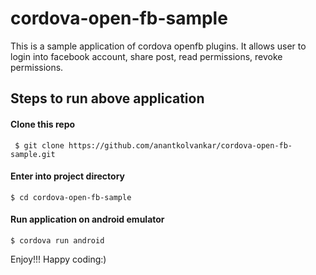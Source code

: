 # cordova-open-fb-sample
This is a sample application of cordova openfb plugins. It allows user to login into facebook account, share post, read permissions, revoke permissions.

## Steps to run above application 
#### Clone this repo 
 ` $ git clone https://github.com/anantkolvankar/cordova-open-fb-sample.git`
#### Enter into project directory 
 `$ cd cordova-open-fb-sample`

#### Run application on android emulator
 `$ cordova run android`

Enjoy!!!
Happy coding:)



